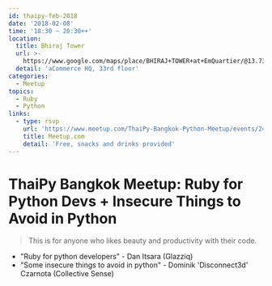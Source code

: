 ```yaml
---
id: thaipy-feb-2018
date: '2018-02-08'
time: '18:30 ~ 20:30++'
location:
  title: Bhiraj Tower
  url: >-
    https://www.google.com/maps/place/BHIRAJ+TOWER+at+EmQuartier/@13.7314622,100.5672243,17z/data=!3m1!4b1!4m5!3m4!1s0x30e29f01858d150f:0xbc0e87a22c16ae1c!8m2!3d13.731457!4d100.569413
  detail: 'aCommerce HQ, 33rd floor'
categories:
  - Meetup
topics:
  - Ruby
  - Python
links:
  - type: rsvp
    url: 'https://www.meetup.com/ThaiPy-Bangkok-Python-Meetup/events/246228255/'
    title: Meetup.com
    detail: 'Free, snacks and drinks provided'
---
```

# ThaiPy Bangkok Meetup: Ruby for Python Devs + Insecure Things to Avoid in Python

> This is for anyone who likes beauty and productivity with their code.

- "Ruby for python developers" - Dan Itsara (Glazziq)
- "Some insecure things to avoid in python" - Dominik 'Disconnect3d' Czarnota (Collective Sense)

